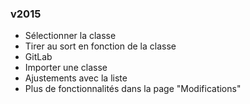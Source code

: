 ### v2015

* Sélectionner la classe
* Tirer au sort en fonction de la classe
* GitLab
* Importer une classe
* Ajustements avec la liste
* Plus de fonctionnalités dans la page "Modifications"